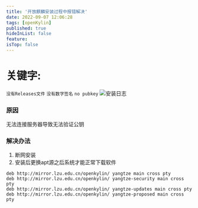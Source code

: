 ```yaml
---
title: '开放麒麟安装过程中报错解决'
date: 2022-09-07 12:06:28
tags: [openKylin]
published: true
hideInList: false
feature: 
isTop: false
---
```

# 关键字:
`没有Releases文件` `没有数字签名` `no pubkey`
![安装日志](https://s1.ax1x.com/2022/09/07/vH0Wtg.png)
### 原因
无法连接服务器导致无法验证公钥
### 解决办法 
1. 断网安装
2. 安装后更换apt源之后系统才能正常下载软件
```shell
deb http://mirror.lzu.edu.cn/openkylin/ yangtze main cross pty
deb http://mirror.lzu.edu.cn/openkylin/ yangtze-security main cross pty
deb http://mirror.lzu.edu.cn/openkylin/ yangtze-updates main cross pty
deb http://mirror.lzu.edu.cn/openkylin/ yangtze-proposed main cross pty
```